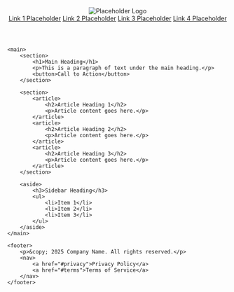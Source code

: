 <!DOCTYPE html>
<html lang="en">
<head>
    <meta charset="UTF-8">
    <meta name="viewport" content="width=device-width, initial-scale=1.0">
    <title>Wireframe Implementation</title>
</head>
<body>
    <header>
        <img src="placeholder-logo.jpg" alt="Placeholder Logo">
        <nav>
            <a href="#link1">Link 1 Placeholder</a>
            <a href="#link2">Link 2 Placeholder</a>
            <a href="#link3">Link 3 Placeholder</a>
            <a href="#link4">Link 4 Placeholder</a>
        </nav>
    </header>
    
    <main>
        <section>
            <h1>Main Heading</h1>
            <p>This is a paragraph of text under the main heading.</p>
            <button>Call to Action</button>
        </section>
        
        <section>
            <article>
                <h2>Article Heading 1</h2>
                <p>Article content goes here.</p>
            </article>
            <article>
                <h2>Article Heading 2</h2>
                <p>Article content goes here.</p>
            </article>
            <article>
                <h2>Article Heading 3</h2>
                <p>Article content goes here.</p>
            </article>
        </section>
        
        <aside>
            <h3>Sidebar Heading</h3>
            <ul>
                <li>Item 1</li>
                <li>Item 2</li>
                <li>Item 3</li>
            </ul>
        </aside>
    </main>
    
    <footer>
        <p>&copy; 2025 Company Name. All rights reserved.</p>
        <nav>
            <a href="#privacy">Privacy Policy</a>
            <a href="#terms">Terms of Service</a>
        </nav>
    </footer>
</body>
</html>
